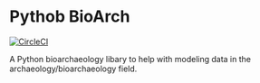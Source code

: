 # Pythob BioArch
[![CircleCI](https://circleci.com/gh/TheBiggerGuy/pybioarch/tree/master.svg?style=svg)](https://circleci.com/gh/TheBiggerGuy/pybioarch/tree/master)

A Python bioarchaeology libary to help with modeling data in the archaeology/bioarchaeology field.
